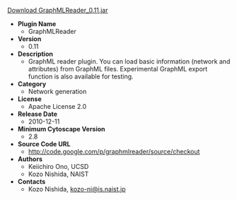 <a href="GraphMLReader_0.11.jar">Download GraphMLReader_0.11.jar</a>

* __Plugin Name__
  * GraphMLReader
* __Version__
  * 0.11
* __Description__
  * GraphML reader plugin.  You can load basic information (network and attributes) from GraphML files.  Experimental GraphML export function is also available for testing.
* __Category__
  * Network generation
* __License__
  * Apache License 2.0
* __Release Date__
  * 2010-12-11
* __Minimum Cytoscape Version__
  * 2.8
* __Source Code URL__
  * http://code.google.com/p/graphmlreader/source/checkout
* __Authors__
  * Keiichiro Ono, UCSD
  * Kozo Nishida, NAIST
* __Contacts__
  * Kozo Nishida, kozo-ni@is.naist.jp
